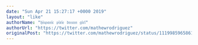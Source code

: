 ```yaml
---
date: "Sun Apr 21 15:27:17 +0000 2019"
layout: "like"
authorName: "𝔥𝔦𝔰𝔭𝔞𝔫𝔦𝔠 𝔭𝔦𝔵𝔦𝔢 𝔡𝔯𝔢𝔞𝔪 𝔤𝔦𝔯𝔩"
authorUrl: "https://twitter.com/mathewrodriguez"
originalPost: "https://twitter.com/mathewrodriguez/status/1119985965861261312"
---
```

